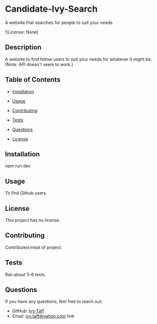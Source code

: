 # Candidate-Ivy-Search
A website that searches for people to suit your needs

![License: None]

## Description
A website to find fellow users to suit your needs for whatever it might be. (Note: API doesn't seem to work.)

## Table of Contents
- [Installation](#installation)
- [Usage](#usage)
- [Contributing](#contributing)
- [Tests](#tests)
- [Questions](#questions)

- [License](#license)


## Installation
npm run dev

## Usage
To find Github users.

## License

This project has no license.

## Contributing
Contributed meat of project.

## Tests
Ran about 5-6 tests.

## Questions
If you have any questions, feel free to reach out:
- GitHub: [Ivy-Taff](https://github.com/Ivy-Taff)
- Email: ivy.taff@yahoo.com
link: